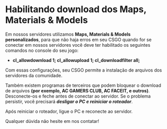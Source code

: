 # Habilitando download dos Maps, Materials & Models

Em nossos servidores utilizamos **Maps, Materials & Models personalizados**, para que não haja erros em seu CSGO quando for se conectar em nossos servidores você deve ter habilitado os seguintes comandos no console do seu jogo:

* **cl\_allowdownload 1; cl\_allowupload 1; cl\_downloadfilter all;**

Com essas configurações, seu CSGO permite a instalação de arquivos dos servidores da comunidade.

Também existem programas de terceiros que podem bloquear o download de arquivos **\(por exemplo, AC GAMERS CLUB, AC FACEIT, e outros\)**. Desconecte-os e feche antes de conectar ao servidor. Se o problema persistir, você precisará _**desligar o PC e reiniciar o roteador**_. 

Após reiniciar o roteador, ligue o PC e reconecte ao servidor.  
  
Qualquer dúvida não hesite em nos contatar!

